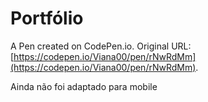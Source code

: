 # Portfólio

A Pen created on CodePen.io. Original URL: [https://codepen.io/Viana00/pen/rNwRdMm](https://codepen.io/Viana00/pen/rNwRdMm).

Ainda não foi adaptado para mobile
